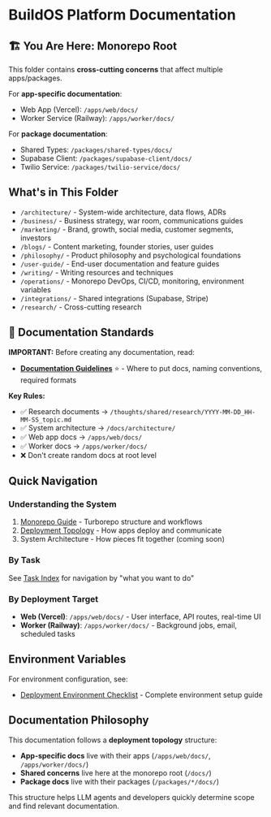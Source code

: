 # BuildOS Platform Documentation

## 🏗️ You Are Here: Monorepo Root

This folder contains **cross-cutting concerns** that affect multiple apps/packages.

For **app-specific documentation**:

- Web App (Vercel): `/apps/web/docs/`
- Worker Service (Railway): `/apps/worker/docs/`

For **package documentation**:

- Shared Types: `/packages/shared-types/docs/`
- Supabase Client: `/packages/supabase-client/docs/`
- Twilio Service: `/packages/twilio-service/docs/`

## What's in This Folder

- `/architecture/` - System-wide architecture, data flows, ADRs
- `/business/` - Business strategy, war room, communications guides
- `/marketing/` - Brand, growth, social media, customer segments, investors
- `/blogs/` - Content marketing, founder stories, user guides
- `/philosophy/` - Product philosophy and psychological foundations
- `/user-guide/` - End-user documentation and feature guides
- `/writing/` - Writing resources and techniques
- `/operations/` - Monorepo DevOps, CI/CD, monitoring, environment variables
- `/integrations/` - Shared integrations (Supabase, Stripe)
- `/research/` - Cross-cutting research

## 📝 Documentation Standards

**IMPORTANT:** Before creating any documentation, read:
- **[Documentation Guidelines](DOCUMENTATION_GUIDELINES.md)** ⭐ - Where to put docs, naming conventions, required formats

**Key Rules:**
- ✅ Research documents → `/thoughts/shared/research/YYYY-MM-DD_HH-MM-SS_topic.md`
- ✅ System architecture → `/docs/architecture/`
- ✅ Web app docs → `/apps/web/docs/`
- ✅ Worker docs → `/apps/worker/docs/`
- ❌ Don't create random docs at root level

## Quick Navigation

### Understanding the System

1. [Monorepo Guide](MONOREPO_GUIDE.md) - Turborepo structure and workflows
2. [Deployment Topology](DEPLOYMENT_TOPOLOGY.md) - How apps deploy and communicate
3. System Architecture - How pieces fit together (coming soon)

### By Task

See [Task Index](TASK_INDEX.md) for navigation by "what you want to do"

### By Deployment Target

- **Web (Vercel)**: `/apps/web/docs/` - User interface, API routes, real-time UI
- **Worker (Railway)**: `/apps/worker/docs/` - Background jobs, email, scheduled tasks

## Environment Variables

For environment configuration, see:
- [Deployment Environment Checklist](operations/environment/DEPLOYMENT_ENV_CHECKLIST.md) - Complete environment setup guide

## Documentation Philosophy

This documentation follows a **deployment topology** structure:

- **App-specific docs** live with their apps (`/apps/web/docs/`, `/apps/worker/docs/`)
- **Shared concerns** live here at the monorepo root (`/docs/`)
- **Package docs** live with their packages (`/packages/*/docs/`)

This structure helps LLM agents and developers quickly determine scope and find relevant documentation.
